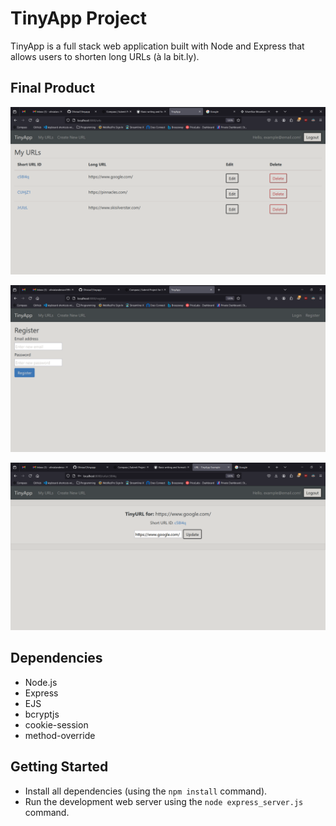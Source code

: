 # TinyApp Project

TinyApp is a full stack web application built with Node and Express that allows users to shorten long URLs (à la bit.ly).

## Final Product

!["Screenshot of URLs page"](https://github.com/Oliviaa7/tinyapp/blob/main/docs/urls-page.png?raw=true)

!["Screenshot of Register page"](https://github.com/Oliviaa7/tinyapp/blob/main/docs/register-page.png?raw=true)

!["Screenshot of adding a New URL page"](https://github.com/Oliviaa7/tinyapp/blob/main/docs/new-url.png?raw=true)


## Dependencies

- Node.js
- Express
- EJS
- bcryptjs
- cookie-session
- method-override

## Getting Started

- Install all dependencies (using the `npm install` command).
- Run the development web server using the `node express_server.js` command.